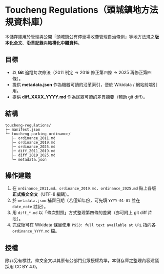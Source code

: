 # Toucheng Regulations（頭城鎮地方法規資料庫）

本儲存庫用於管理與公開「頭城鎮公有停車場收費管理自治條例」等地方法規之**版本化全文**、**沿革記錄**與**結構化中繼資料**。

## 目標
- 以 **Git** 追蹤每次修法（2011 制定 → 2019 修正第四條 → 2025 再修正第四條）。
- 提供 **metadata.json** 作為機器可讀的沿革索引，便於 Wikidata / 網站前端引用。
- 提供 **diff\_XXXX\_YYYY.md** 作為民眾可讀的差異摘要（輔助 git diff）。

## 結構
```
toucheng-regulations/
├─ manifest.json
└─ toucheng-parking-ordinance/
   ├─ ordinance_2011.md
   ├─ ordinance_2019.md
   ├─ ordinance_2025.md
   ├─ diff_2011_2019.md
   ├─ diff_2019_2025.md
   └─ metadata.json
```

## 操作建議
1. 在 `ordinance_2011.md`、`ordinance_2019.md`、`ordinance_2025.md` 貼上各版**正式條文全文**（UTF-8 編碼）。
2. 於 `metadata.json` 補齊日期（若僅知年份，可先填 `YYYY-01-01` 並在 `date_note` 註記）。
3. 用 `diff_*.md` 以「條次對照」方式整理第四條的差異（亦可附上 git diff 片段）。
4. 完成後可在 Wikidata 條目使用 `P953: full text available at URL` 指向各 `ordinance_YYYY.md` 檔。

## 授權
除非另有標註，條文全文以其原有公部門公眾授權為準，本儲存庫之整理內容建議採用 CC BY 4.0。
